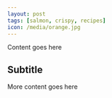 ```yaml
---
layout: post
tags: [salmon, crispy, recipes]
icon: /media/orange.jpg
---
```


Content goes here
## Subtitle
More content goes here
